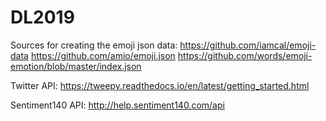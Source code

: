 # DL2019
Sources for creating the emoji json data:
https://github.com/iamcal/emoji-data
https://github.com/amio/emoji.json
https://github.com/words/emoji-emotion/blob/master/index.json

Twitter API:
https://tweepy.readthedocs.io/en/latest/getting_started.html

Sentiment140 API:
http://help.sentiment140.com/api
